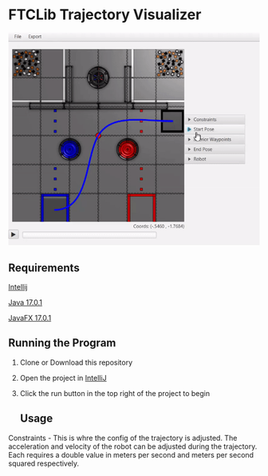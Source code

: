 
# FTCLib Trajectory Visualizer

![Trajectory Visualizer Sample](/images/readme/screencap.gif?raw=true)

## Requirements

[Intellij](https://www.jetbrains.com/idea/download/#section=windows)

[Java 17.0.1](https://www.oracle.com/java/technologies/javase/jdk17-archive-downloads.html)

[JavaFX 17.0.1](https://mvnrepository.com/artifact/org.openjfx/javafx/17.0.1)

  
## Running the Program

1. Clone or Download this repository
2. Open the project in [IntelliJ](https://www.jetbrains.com/idea/download/#section=windows)
3. Click the run button in the top right of the project to begin
  
    ## Usage
Constraints - 
This is whre the config of the trajectory is adjusted.
The acceleration and velocity of the robot can be adjusted during the trajectory.
Each requires a double value in meters per second and meters per second squared respectively.

